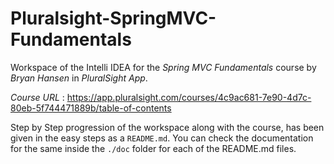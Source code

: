 # Pluralsight-SpringMVC-Fundamentals
Workspace of the Intelli IDEA for the *Spring MVC Fundamentals* course by *Bryan Hansen* in _PluralSight App_.

*Course URL* : https://app.pluralsight.com/courses/4c9ac681-7e90-4d7c-80eb-5f744471889b/table-of-contents

Step by Step progression of the workspace along with the course, has been given in the easy steps as a `README.md`.
You can check the documentation for the same inside the `./doc` folder for each of the README.md files.   
